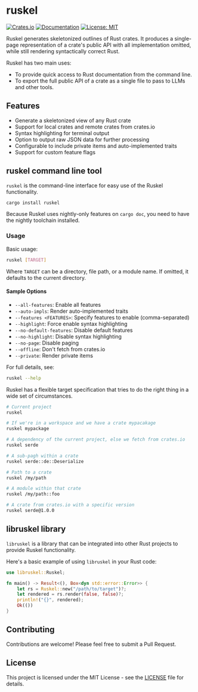 # ruskel

[![Crates.io](https://img.shields.io/crates/v/libruskel.svg)](https://crates.io/crates/libruskel)
[![Documentation](https://docs.rs/libruskel/badge.svg)](https://docs.rs/libruskel)
[![License: MIT](https://img.shields.io/badge/License-MIT-yellow.svg)](https://opensource.org/licenses/MIT)

Ruskel generates skeletonized outlines of Rust crates. It produces a
single-page representation of a crate's public API with all implementation
omitted, while still rendering syntactically correct Rust. 

Ruskel has two main uses:

- To provide quick access to Rust documentation from the command line.
- To export the full public API of a crate as a single file to pass to LLMs and
  other tools.


## Features

- Generate a skeletonized view of any Rust crate
- Support for local crates and remote crates from crates.io
- Syntax highlighting for terminal output 
- Option to output raw JSON data for further processing
- Configurable to include private items and auto-implemented traits
- Support for custom feature flags


## ruskel command line tool

`ruskel` is the command-line interface for easy use of the Ruskel functionality.

```sh
cargo install ruskel
```

Because Ruskel uses nightly-only features on `cargo doc`, you need to have the
nightly toolchain installed.


### Usage

Basic usage:

```sh
ruskel [TARGET]
```

Where `TARGET` can be a directory, file path, or a module name. If omitted, it defaults to the current directory.

#### Sample Options

- `--all-features`: Enable all features
- `--auto-impls`: Render auto-implemented traits
- `--features <FEATURES>`: Specify features to enable (comma-separated)
- `--highlight`: Force enable syntax highlighting
- `--no-default-features`: Disable default features
- `--no-highlight`: Disable syntax highlighting
- `--no-page`: Disable paging
- `--offline`: Don't fetch from crates.io
- `--private`: Render private items

For full details, see:

```sh
ruskel --help
```

Ruskel has a flexible target specification that tries to do the right thing in a wide set of circumstances.

```sh
# Current project
ruskel

# If we're in a workspace and we have a crate mypacakage
ruskel mypackage

# A dependency of the current project, else we fetch from crates.io 
ruskel serde

# A sub-pagh within a crate
ruskel serde::de::Deserialize 

# Path to a crate
ruskel /my/path

# A module within that crate
ruskel /my/path::foo

# A crate from crates.io with a specific version
ruskel serde@1.0.0
```

## libruskel library

`libruskel` is a library that can be integrated into other Rust projects to provide Ruskel functionality.

Here's a basic example of using `libruskel` in your Rust code:

```rust
use libruskel::Ruskel;

fn main() -> Result<(), Box<dyn std::error::Error>> {
    let rs = Ruskel::new("/path/to/target")?;
    let rendered = rs.render(false, false)?;
    println!("{}", rendered);
    Ok(())
}
```

## Contributing

Contributions are welcome! Please feel free to submit a Pull Request.

## License

This project is licensed under the MIT License - see the [LICENSE](LICENSE) file for details.



